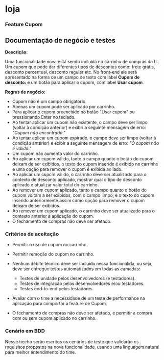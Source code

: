 # loja

### Feature Cupom

## Documentação de negócio e testes

**Descrição:**

Uma funcionalidade nova está sendo incluída no carrinho de compras da LI. Um cupom que pode dar diferentes tipos de descontos como: frete grátis, desconto percentual, desconto regular etc.
No front-end ele será apresentado na forma de um campo de texto com label **Cupom de desconto:** e um botão para aplicar o cupom, com label **Usar cupom**.

**Regras de negócio:**

- Cupom não é um campo obrigatório.
- Apenas um cupom pode ser aplicado por carrinho.
- Para aplicar o cupom preenchido no botão "Usar cupom" ou pressionando Enter no teclado.
- Ao tentar aplicar um cupom não existente, o campo deve ser limpo (voltar à condição anterior) e exibir a seguinte mensagem de erro: _"Cupom não encontrado."_
- Ao tentar aplicar um cupom expirado, o campo deve ser limpo (voltar à condição anterior) e exibir a seguinte mensagem de erro: _"O cupom não é válido."_
- Um cupom não aumenta valor do carrinho.
- Ao aplicar um cupom válido, tanto o campo quanto o botão do cupom deixam de ser exibidos, o texto do cupom inserido é exibido no carrinho e uma opção para remover o cupom é exibida ao lado.
- Ao aplicar um cupom válido, o carrinho deve ser atualizado para o contexto de desconto aplicado, mostrar qual o tipo de desconto aplicado e atualizar valor total do carrinho.
- Ao remover um cupom aplicado, tanto o campo quanto o botão do cupom voltam a ser exibidos, com o campo limpo, e o texto do cupom inserido anteriormente assim como opção para remover o cupom deixam de ser exibidos.
- Ao remover um cupom aplicado, o carrinho deve ser atualizado para o contexto anterior à aplicação do cupom.
- O fechamento de compras não deve ser afetado.

### Critérios de aceitação

- Permitir o uso de cupom no carrinho.
- Permitir remoção do cupom no carrinho.
- Nenhum débito técnico deve ser incluído nessa funcionalida, ou seja, deve ser entregue testes automatizados em todas as camadas:

  - Testes de unidade pelos desenvolvedores (e testadores).
  - Testes de integração pelos desenvolvedores e/ou testadores.
  - Testes end-to-end pelos testadores.

- Avaliar com o time a necessidade de um teste de performance na aplicação para comportar a feature de Cupom.
- O fechamento de compras não deve ser afetado, e permitir a compra com ou sem cupom aplicado no carrinho.

### Cenário em BDD

Nesse trecho serão escritos os cenários de teste que validarão os requisitos propostos na nova funcionalidade, usando uma linguagem natural para melhor entendimento do time.
